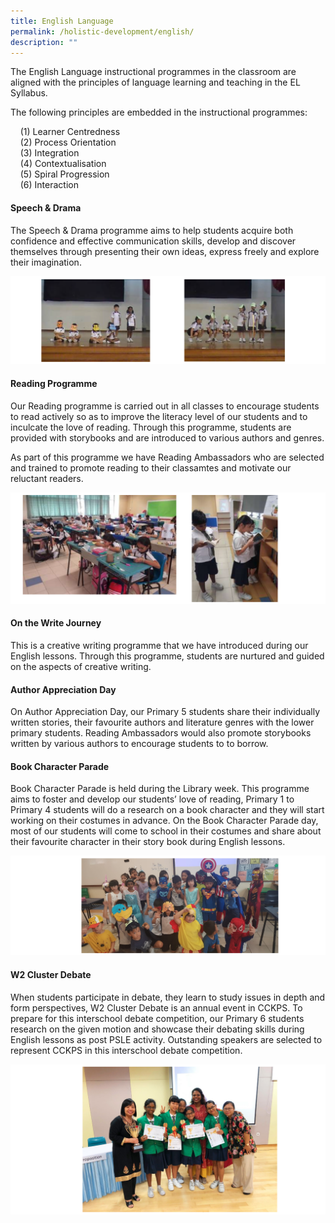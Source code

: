 ```yaml
---
title: English Language
permalink: /holistic-development/english/
description: ""
---
```

The English Language instructional programmes in the classroom are aligned with the principles of language learning and teaching in the EL Syllabus.  

The following principles are embedded in the instructional programmes:   

    (1) Learner Centredness    
    (2) Process Orientation      
    (3) Integration      
    (4) Contextualisation      
    (5) Spiral Progression     
    (6) Interaction

#### Speech & Drama

The Speech & Drama programme aims to help students acquire both confidence and effective communication skills, develop and discover themselves through presenting their own ideas, express freely and explore their imagination.

![](/images/eng1.png)

#### Reading Programme
Our Reading programme is carried out in all classes to encourage students to read actively so as to improve the literacy level of our students and to inculcate the love of reading. Through this programme, students are provided with storybooks and are introduced to various authors and genres. 

As part of this programme we have Reading Ambassadors who are selected and trained to promote reading to their classamtes and motivate our reluctant readers. 

![](/images/eng2.png)

#### On the Write Journey

This is a creative writing programme that we have introduced during our English lessons. Through this programme, students are nurtured and guided on the aspects of creative writing. 

#### Author Appreciation Day

On Author Appreciation Day, our Primary 5 students share their individually written stories, their favourite authors and literature genres with the lower primary students. Reading Ambassadors would also promote storybooks written by various authors to encourage students to to borrow.

#### Book Character Parade

Book Character Parade is held during the Library week. This programme  aims  to foster and develop our students’ love of reading, Primary 1 to Primary 4 students will do a research on a book character and they will start working on their costumes in advance. On the Book Character Parade day, most of our students will come to school in their costumes and share about their favourite character in their story book during English lessons.

![](/images/eng3.png)

#### W2 Cluster Debate
When students participate in debate, they learn to study issues in depth and form perspectives, W2 Cluster Debate is an annual event in CCKPS. To prepare for this interschool debate competition, our Primary 6 students research on the given motion and showcase their debating skills during English lessons as post PSLE activity. Outstanding speakers are selected to represent CCKPS in this interschool debate competition. 

![](/images/eng4.png)